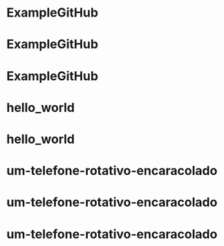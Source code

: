 # ExampleGitHub
# ExampleGitHub
# ExampleGitHub
# hello_world
# hello_world
# um-telefone-rotativo-encaracolado
# um-telefone-rotativo-encaracolado
# um-telefone-rotativo-encaracolado
